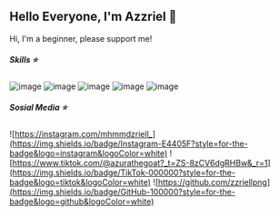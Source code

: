 ## Hello Everyone, I'm Azzriel 👋
Hi, I'm a beginner, please support me! 

##### Skills ⭐️
![image](https://img.shields.io/badge/JavaScript-323330?style=for-the-badge&logo=javascript&logoColor=F7DF1E)
![image](https://img.shields.io/badge/Python-FFD43B?style=for-the-badge&logo=python&logoColor=blue)
![image](https://img.shields.io/badge/HTML5-E34F26?style=for-the-badge&logo=html5&logoColor=white)
![image](https://img.shields.io/badge/Adobe%20after%20affects-CF96FD?style=for-the-badge&logo=Adobe%20after%20effects&logoColor=393665)
![image](https://img.shields.io/badge/Adobe%20Premiere%20Pro-9999FF?style=for-the-badge&logo=Adobe%20Premiere%20Pro&logoColor=white)


##### Sosial Media ⭐️

![https://instagram.com/mhmmdzriell_](https://img.shields.io/badge/Instagram-E4405F?style=for-the-badge&logo=instagram&logoColor=white)
![https://www.tiktok.com/@azurathegoat?_t=ZS-8zCV6dgRHBw&_r=1](https://img.shields.io/badge/TikTok-000000?style=for-the-badge&logo=tiktok&logoColor=white)
![https://github.com/zzriellpng](https://img.shields.io/badge/GitHub-100000?style=for-the-badge&logo=github&logoColor=white)


<!--
**zzriellpng/zzriellpng** is a ✨ _special_ ✨ repository because its `README.md` (this file) appears on your GitHub profile.

Here are some ideas to get you started:

- 🔭 I’m currently working on ...
- 🌱 I’m currently learning ...
- 👯 I’m looking to collaborate on ...
- 🤔 I’m looking for help with ...
- 💬 Ask me about ...
- 📫 How to reach me: ...
- 😄 Pronouns: ...
- ⚡ Fun fact: ...
-->

